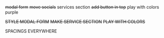 ~~modal form~~
~~move socials~~
services section
~~add button in top~~
play with colors purple

~~STYLE MODAL FORM~~
~~MAKE SERVICE SECTION~~
~~PLAY WITH COLORS~~

<!-- USE SVG FILES INSTEAD OF INLINE SVG NO -->

SPACINGS EVERYWHERE

